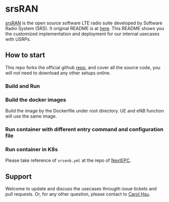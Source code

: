 # srsRAN

[srsRAN](https://www.srslte.com) is the open source software LTE radio suite developed by Software Radio System (SRS).
It original README is at [here](https://github.com/GTKernel/srsRAN/blob/master/OFFICIAL_README.md). 
This README shows you the customized implementation and deployment for our internal usecases with USRPs.

## How to start 

This repo forks the official github [repo](https://github.com/srsran/srsran), and cover all the source code, 
you will not need to download any other setups online.


### Build and Run

### Build the docker images
Build the image by the Dockerfile under root directory. UE and eNB function will use the same image.

### Run container with different entry command and configuration file

### Run container in K8s

Please take reference of `srsenb.yml` at the repo of [NextEPC](https://github.com/GTkernel/nextepc/blob/master/support/docker/k8s/).

## Support

Welcome to update and discuss the usecases througth issue tickets and pull requests.
Or, for any other question, please contact to [Carol Hsu](mailto:nosus_hsu@gatech.edu).

